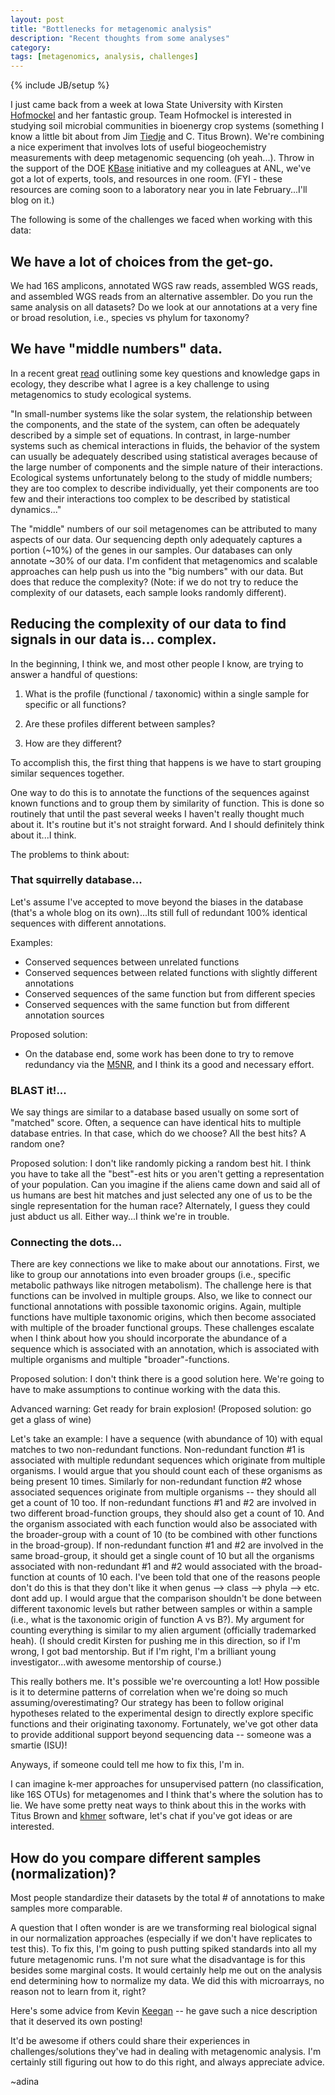 ```yaml
---
layout: post
title: "Bottlenecks for metagenomic analysis"
description: "Recent thoughts from some analyses"
category: 
tags: [metagenomics, analysis, challenges]
---
```

{% include JB/setup %}


I just came back from a week at Iowa State University with Kirsten [Hofmockel](http://kirstenhofmockel.org) and her fantastic group.  Team Hofmockel is interested in studying soil microbial communities in bioenergy crop systems (something I know a little bit about from Jim [Tiedje](http://www.glbrc.msu.edu) and C. Titus Brown).  We're combining a nice experiment  that involves lots of useful biogeochemistry measurements with deep metagenomic sequencing (oh yeah...).  Throw in the support of the DOE [KBase](http://kbase.us) initiative and my colleagues at ANL, we've got a lot of experts, tools, and resources in one room. (FYI - these resources are coming soon to a laboratory near you in late February...I'll blog on it.)

The following is some of the challenges we faced when working with this data:

##  We have a lot of choices from the get-go.

We had 16S amplicons, annotated WGS raw reads, assembled WGS reads, and assembled WGS reads from an alternative assembler.  Do you run the same analysis on all datasets?  Do we look at our annotations at a very fine or broad resolution, i.e., species vs phylum for taxonomy?

## We have "middle numbers" data.

In a recent great [read](http://onlinelibrary.wiley.com/doi/10.1111/j.1365-2664.2006.01188.x/abstract) outlining some key questions and knowledge gaps in ecology, they describe what I agree is a key challenge to using metagenomics to study ecological systems. 

"In small-number systems like the solar system, the relationship between the components, and the state of the system, can often be adequately described by a simple set of equations. In contrast, in large-number systems such as chemical interactions in fluids, the behavior of the system can usually be adequately described using statistical averages because of the large number of components and the simple nature of their interactions.  Ecological systems unfortunately belong to the study of middle numbers; they are too complex to describe individually, yet their components are too few and their interactions too complex to be described by statistical dynamics..."

The "middle" numbers of our soil metagenomes can be attributed to many aspects of our data.  Our sequencing depth only adequately captures a portion (~10%) of the genes in our samples.  Our databases can only annotate ~30% of our data.  I'm confident that metagenomics and scalable approaches can help push us into the "big numbers" with our data.  But does that reduce the complexity?  (Note: if we do not try to reduce the complexity of our datasets, each sample looks randomly different).

##  Reducing the complexity of our data to find signals in our data is... complex.

In the beginning, I think we, and most other people I know, are trying to answer a handful of questions:

1. What is the profile (functional / taxonomic) within a single sample for specific or all functions?

2. Are these profiles different between samples?  

3. How are they different? 

To accomplish this, the first thing that happens is we have to start grouping similar sequences together.  

One way to do this is to annotate the functions of the sequences against known functions and to group them by similarity of function.  This is done so routinely that until the past several weeks I haven't really thought much about it.  It's routine but it's not straight forward.  And I should definitely think about it...I think.

The problems to think about:

### That squirrelly database...

Let's assume I've accepted to move beyond the biases in the database (that's a whole blog on its own)...Its still full of redundant 100% identical sequences with different annotations.  

Examples:
- Conserved sequences between unrelated functions
- Conserved sequences between related functions with slightly different annotations
- Conserved sequences of the same function but from different species
- Conserved sequences with the same function but from different annotation sources

Proposed solution:
- On the database end, some work has been done to try to remove redundancy via the [M5NR](http://press.igsb.anl.gov/mg-rast/howto/m5nr-â-the-m5-non-redundant-protein-database), and I think its a good and necessary effort.  

### BLAST it!...

We say things are similar to a database based usually on some sort of "matched" score.  Often, a sequence can have identical hits to multiple database entries.  In that case, which do we choose?  All the best hits?  A random one?

Proposed solution:
I don't like randomly picking a random best hit.  I think you have to take all the "best"-est hits or you aren't getting a representation of your population.  Can you imagine if the aliens came down and said all of us humans are best hit matches and just selected any one of us to be the single representation for the human race?  Alternately, I guess they could just abduct us all.  Either way...I think we're in trouble.

### Connecting the dots...

There are key connections we like to make about our annotations.  First, we like to group our annotations into even broader groups (i.e., specific metabolic pathways like nitrogen metabolism).  The challenge here is that functions can be involved in multiple groups.  Also, we like to connect our functional annotations with possible taxonomic origins.  Again, multiple functions have multiple taxonomic origins, which then become associated with multiple of the broader functional groups.  These challenges escalate when I think about how you should incorporate the abundance of a sequence which is associated with an annotation, which is associated with multiple organisms and multiple "broader"-functions. 

Proposed solution:
I don't think there is a good solution here.  We're going to have to make assumptions to continue working with the data this.  

Advanced warning:  Get ready for brain explosion!  (Proposed solution: go get a glass of wine)

Let's take an example:  I have a sequence (with abundance of 10) with equal matches to two non-redundant functions.  Non-redundant function #1 is associated with multiple redundant sequences which originate from multiple organisms.  I would argue that you should count each of these organisms as being present 10 times.  Similarly for non-redundant function #2 whose associated sequences originate from multiple organisms -- they should all get a count of 10 too.  If non-redundant functions #1 and #2 are involved in two different broad-function groups, they should also get a count of 10.  And the organism associated with each function would also be associated with the broader-group with a count of 10 (to be combined with other functions in the broad-group).  If non-redundant function #1 and #2 are involved in the same broad-group, it should get a single count of 10 but all the organisms associated with non-redundant #1 and #2 would associated with the broad-function at counts of 10 each.  I've been told that one of the reasons people don't do this is that they don't like it when genus --> class --> phyla --> etc.  dont add up.  I would argue that the comparison shouldn't be done between different taxonomic levels but rather between samples or within a sample (i.e., what is the taxonomic origin of function A vs B?).  My argument for counting everything is similar to my alien argument (officially trademarked heah).  (I should credit Kirsten for pushing me in this direction, so if I'm wrong, I got bad mentorship.  But if I'm right, I'm a brilliant young investigator...with awesome mentorship of course.)

This really bothers me.  It's possible we're overcounting a lot!   How possible is it to determine patterns of correlation when we're doing so much assuming/overestimating?  Our strategy has been to follow original hypotheses related to the experimental design to directly explore specific functions and their originating taxonomy.  Fortunately, we've got other data to provide additional support beyond sequencing data -- someone was a smartie (ISU)!

Anyways, if someone could tell me how to fix this, I'm in.

I can imagine k-mer approaches for unsupervised pattern (no classification, like 16S OTUs) for metagenomes and I think that's where the solution has to lie.  We have some pretty neat ways to think about this in the works with Titus Brown and [khmer](https://github.com/ctb/khmer) software, let's chat if you've got ideas or are interested.
 
## How do you compare different samples (normalization)? 

Most people standardize their datasets by the total # of annotations to make samples more comparable.  

A question that I often wonder is are we transforming real biological signal in our normalization approaches (especially if we don't have replicates to test this).  To fix this, I'm going to push putting spiked standards into all my future metagenomic runs.  I'm not sure what the disadvantage is for this besides some marginal costs.  It would certainly help me out on the analysis end determining how to normalize my data.  We did this with microarrays, no reason not to learn from it, right?

Here's some advice from Kevin [Keegan](http://adina.github.com/2013/01/31/normalization-wisdom-from-kevin-keegan) -- he gave such a nice description that it deserved its own posting!

It'd be awesome if others could share their experiences in challenges/solutions they've had in dealing with metagenomic analysis.  I'm certainly still figuring out how to do this right, and always appreciate advice.

~adina